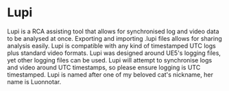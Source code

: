 # Lupi
Lupi is a RCA assisting tool that allows for synchronised log and video data to be analysed at once. Exporting and importing .lupi files allows for sharing analysis easily. Lupi is compatible with any kind of timestamped UTC logs plus standard video formats. Lupi was designed around UE5's logging files, yet other logging files can be used.
Lupi will attempt to synchronise logs and video around UTC timestamps, so please ensure logging is UTC timestamped.
Lupi is named after one of my beloved cat's nickname, her name is Luonnotar.

